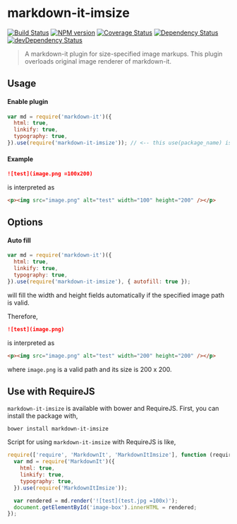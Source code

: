 # markdown-it-imsize

[![Build Status](https://travis-ci.org/tatsy/markdown-it-imsize.svg?branch=master)](https://travis-ci.org/tatsy/markdown-it-imsize)
[![NPM version](https://img.shields.io/npm/v/markdown-it-imsize.svg?style=flat)](https://www.npmjs.org/package/markdown-it-imsize)
[![Coverage Status](https://coveralls.io/repos/tatsy/markdown-it-imsize/badge.svg)](https://coveralls.io/r/tatsy/markdown-it-imsize)
[![Dependency Status](https://david-dm.org/tatsy/markdown-it-imsize.svg)](https://david-dm.org/tatsy/markdown-it-imsize)
[![devDependency Status](https://david-dm.org/tatsy/markdown-it-imsize/dev-status.svg)](https://david-dm.org/tatsy/markdown-it-imsize#info=devDependencies)

> A markdown-it plugin for size-specified image markups. This plugin overloads original image renderer of markdown-it.

## Usage

#### Enable plugin

```js
var md = require('markdown-it')({
  html: true,
  linkify: true,
  typography: true,
}).use(require('markdown-it-imsize')); // <-- this use(package_name) is required
```

#### Example

```md
![test](image.png =100x200)
```

is interpreted as

```html
<p><img src="image.png" alt="test" width="100" height="200" /></p>
```

## Options

#### Auto fill

```js
var md = require('markdown-it')({
  html: true,
  linkify: true,
  typography: true,
}).use(require('markdown-it-imsize'), { autofill: true });
```

will fill the width and height fields automatically if the specified image path is valid.

Therefore,

```md
![test](image.png)
```

is interpreted as

```html
<p><img src="image.png" alt="test" width="200" height="200" /></p>
```

where `image.png` is a valid path and its size is 200 x 200.

## Use with RequireJS

`markdown-it-imsize` is available with bower and RequireJS. First, you can install the package with,

```shell
bower install markdown-it-imsize
```

Script for using `markdown-it-imsize` with RequireJS is like,

```js
require(['require', 'MarkdownIt', 'MarkdownItImsize'], function (require) {
  var md = require('MarkdownIt')({
    html: true,
    linkify: true,
    typography: true,
  }).use(require('MarkdownItImsize'));

  var rendered = md.render('![test](test.jpg =100x)');
  document.getElementById('image-box').innerHTML = rendered;
});
```
